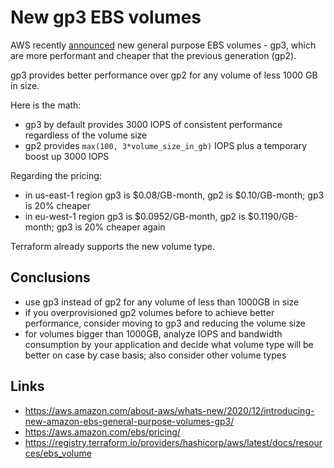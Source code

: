 # New gp3 EBS volumes

AWS recently [announced](https://aws.amazon.com/about-aws/whats-new/2020/12/introducing-new-amazon-ebs-general-purpose-volumes-gp3/) new general purpose
EBS volumes - gp3, which are more performant and cheaper that the previous
generation (gp2).

gp3 provides better performance over gp2 for any volume of less 1000 GB in size.

Here is the math:
- gp3 by default provides 3000 IOPS of consistent performance regardless of the volume size
- gp2 provides `max(100, 3*volume_size_in_gb)` IOPS plus a temporary boost up 3000 IOPS

Regarding the pricing:
- in us-east-1 region gp3 is $0.08/GB-month, gp2 is $0.10/GB-month; gp3 is 20% cheaper
- in eu-west-1 region gp3 is $0.0952/GB-month, gp2 is $0.1190/GB-month; gp3 is 20% cheaper again

Terraform already supports the new volume type.

## Conclusions

- use gp3 instead of gp2 for any volume of less than 1000GB in size
- if you overprovisioned gp2 volumes before to achieve better performance,
  consider moving to gp3 and reducing the volume size
- for volumes bigger than 1000GB, analyze IOPS and bandwidth consumption
  by your application and decide what volume type will be better on case by
  case basis; also consider other volume types

## Links

- https://aws.amazon.com/about-aws/whats-new/2020/12/introducing-new-amazon-ebs-general-purpose-volumes-gp3/
- https://aws.amazon.com/ebs/pricing/
- https://registry.terraform.io/providers/hashicorp/aws/latest/docs/resources/ebs_volume
